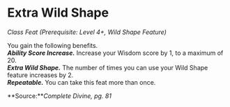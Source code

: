 # Extra Wild Shape
*Class Feat (Prerequisite: Level 4+, Wild Shape Feature)*

You gain the following benefits.  
***Ability Score Increase.*** Increase your Wisdom score by 1, to a maximum of 20.  
***Extra Wild Shape.*** The number of times you can use your Wild Shape feature increases by 2.  
***Repeatable.*** You can take this feat more than once.



**Source:***Complete Divine, pg. 81*